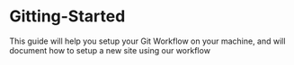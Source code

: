 # Gitting-Started
This guide will help you setup your Git Workflow on your machine, and will document how to setup a new site using our workflow
